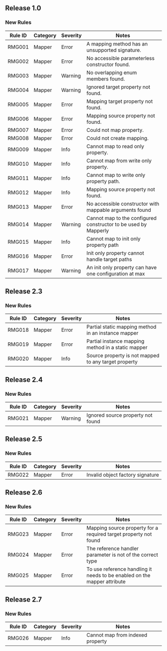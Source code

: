 ## Release 1.0

### New Rules

Rule ID | Category | Severity | Notes
--------|----------|----------|--------------------
RMG001  | Mapper   | Error    | A mapping method has an unsupported signature.
RMG002  | Mapper   | Error    | No accessible parameterless constructor found.
RMG003  | Mapper   | Warning  | No overlapping enum members found.
RMG004  | Mapper   | Warning  | Ignored target property not found.
RMG005  | Mapper   | Error    | Mapping target property not found.
RMG006  | Mapper   | Error    | Mapping source property not found.
RMG007  | Mapper   | Error    | Could not map property.
RMG008  | Mapper   | Error    | Could not create mapping.
RMG009  | Mapper   | Info     | Cannot map to read only property.
RMG010  | Mapper   | Info     | Cannot map from write only property.
RMG011  | Mapper   | Info     | Cannot map to write only property path.
RMG012  | Mapper   | Info     | Mapping source property not found.
RMG013  | Mapper   | Error    | No accessible constructor with mappable arguments found
RMG014  | Mapper   | Warning  | Cannot map to the configured constructor to be used by Mapperly
RMG015  | Mapper   | Info     | Cannot map to init only property path
RMG016  | Mapper   | Error    | Init only property cannot handle target paths
RMG017  | Mapper   | Warning  | An init only property can have one configuration at max

## Release 2.3

### New Rules

Rule ID | Category | Severity | Notes
--------|----------|----------|--------------------
RMG018  | Mapper   | Error    | Partial static mapping method in an instance mapper
RMG019  | Mapper   | Error    | Partial instance mapping method in a static mapper
RMG020  | Mapper   | Info     | Source property is not mapped to any target property

## Release 2.4

### New Rules

Rule ID | Category | Severity | Notes
--------|----------|----------|--------------------
RMG021  | Mapper   | Warning  | Ignored source property not found

## Release 2.5

### New Rules

Rule ID | Category | Severity | Notes
--------|----------|----------|--------------------
RMG022  | Mapper   | Error    | Invalid object factory signature

## Release 2.6

### New Rules

Rule ID | Category | Severity | Notes
--------|----------|----------|--------------------
RMG023  | Mapper   | Error    | Mapping source property for a required target property not found
RMG024  | Mapper   | Error    | The reference handler parameter is not of the correct type
RMG025  | Mapper   | Error    | To use reference handling it needs to be enabled on the mapper attribute

## Release 2.7

### New Rules

Rule ID | Category | Severity | Notes
--------|----------|----------|-------
RMG026  | Mapper   | Info     | Cannot map from indexed property

